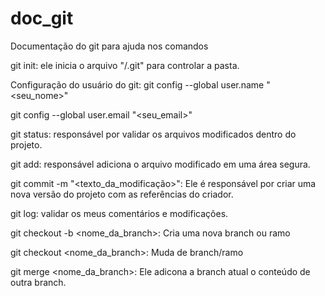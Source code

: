 # doc_git
Documentação do git para ajuda nos comandos

git init: ele inicia o arquivo "/.git" para controlar a pasta.

Configuração do usuário do git:
git config --global user.name "<seu_nome>"

git config --global user.email "<seu_email>"

git status: responsável por validar os arquivos modificados dentro do projeto.

git add: responsável adiciona o arquivo modificado em uma área segura.

git commit -m "<texto_da_modificação>": Ele é responsável por criar uma nova versão do projeto com as referências do criador.

git log: validar os meus comentários e modificações.

git checkout -b <nome_da_branch>: Cria uma nova branch ou ramo

git checkout <nome_da_branch>: Muda de branch/ramo

git merge <nome_da_branch>: Ele adicona a branch atual o conteúdo de outra branch.

